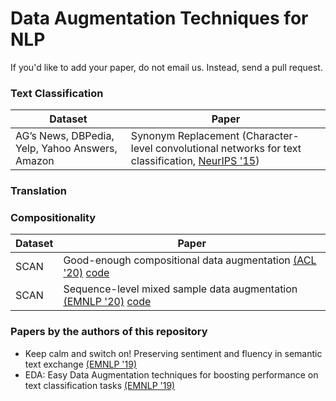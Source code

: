 # Data Augmentation Techniques for NLP 

If you'd like to add your paper, do not email us. Instead, send a pull request.

### Text Classification
| Dataset | Paper | 
| -- | --- |
| AG’s News, DBPedia, Yelp, Yahoo Answers, Amazon | Synonym Replacement (Character-level convolutional networks for text classification, [NeurIPS '15](https://papers.nips.cc/paper/2015/file/250cf8b51c773f3f8dc8b4be867a9a02-Paper.pdf)) |


### Translation

### Compositionality
| Dataset | Paper | 
| -- | --- |
| SCAN | Good-enough compositional data augmentation [(ACL '20)](https://www.aclweb.org/anthology/2020.acl-main.676.pdf) [code](https://github.com/jacobandreas/geca) |
| SCAN | Sequence-level mixed sample data augmentation [(EMNLP '20)](https://arxiv.org/abs/2011.09039) [code](https://github.com/dguo98/seqmix) |

### Papers by the authors of this repository

- Keep calm and switch on! Preserving sentiment and fluency in semantic text exchange [(EMNLP '19)](https://www.aclweb.org/anthology/D19-1272/)
- EDA: Easy Data Augmentation techniques for boosting performance on text classification tasks [(EMNLP '19)](http://dx.doi.org/10.18653/v1/D19-1670)

